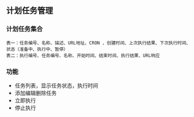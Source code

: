 ## 计划任务管理


### 计划任务集合

    表一：任务编号、名称、描述、URL地址、CRON 、创建时间、上次执行结果、下次执行时间、状态（准备中、执行中、暂停）
    表二：执行编号、任务编号、名称、开始时间、结束时间、执行结果、URL响应
    
    
    

### 功能

- 任务列表，显示任务状态，执行时间
- 添加编辑删除任务
- 立即执行
- 停止执行
    
    
